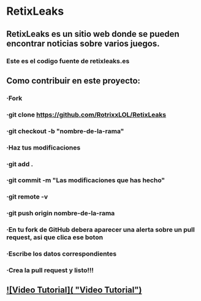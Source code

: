 # RetixLeaks
## RetixLeaks es un sitio web donde se pueden encontrar noticias sobre varios juegos.
### Este es el codigo fuente de retixleaks.es
## Como contribuir en este proyecto:

### ·Fork
### ·git clone https://github.com/RotrixxLOL/RetixLeaks
### ·git checkout -b "nombre-de-la-rama"
### ·Haz tus modificaciones
### ·git add .
### ·git commit -m "Las modificaciones que has hecho"
### ·git remote -v
### ·git push origin nombre-de-la-rama
### ·En tu fork de GitHub debera aparecer una alerta sobre un pull request, asi que clica ese boton
### ·Escribe los datos correspondientes
### ·Crea la pull request y listo!!!

## [![Video Tutorial]( "Video Tutorial")](https://youtu.be/_M8oalUyz10?t=289 "Video Tutorial")
